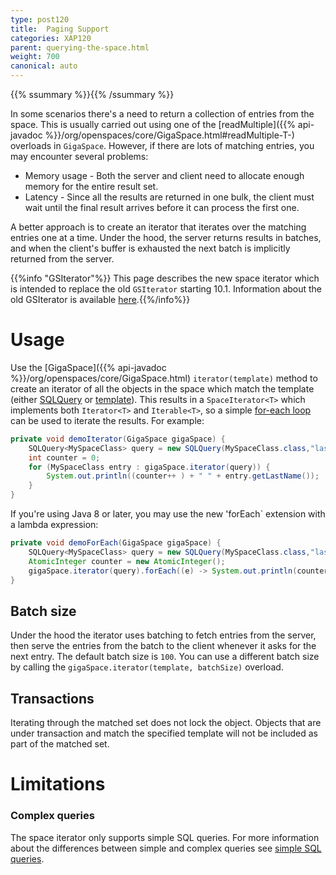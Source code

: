 ```yaml
---
type: post120
title:  Paging Support
categories: XAP120
parent: querying-the-space.html
weight: 700
canonical: auto
---
```


{{% ssummary %}}{{% /ssummary %}}

In some scenarios there's a need to return a collection of entries from the space. This is usually carried out using one of the [readMultiple]({{% api-javadoc %}}/org/openspaces/core/GigaSpace.html#readMultiple-T-) overloads in `GigaSpace`. However, if there are lots of matching entries, you may encounter several problems:

* Memory usage - Both the server and client need to allocate enough memory for the entire result set.
* Latency - Since all the results are returned in one bulk, the client must wait until the final result arrives before it can process the first one.

A better approach is to create an iterator that iterates over the matching entries one at a time. Under the hood, the server returns results in batches, and when the client's buffer is exhausted the next batch is implicitly returned from the server.

{{%info "GSIterator"%}}
This page describes the new space iterator which is intended to replace the old `GSIterator` starting 10.1. Information about the old GSIterator is available [here](./query-paging-support-old.html).{{%/info%}}

# Usage

Use the [GigaSpace]({{% api-javadoc %}}/org/openspaces/core/GigaSpace.html) `iterator(template)` method to create an iterator of all the objects in the space which match the template (either [SQLQuery](./query-sql.html) or [template](./query-template-matching.html)). This results in a `SpaceIterator<T>` which implements both `Iterator<T>` and `Iterable<T>`, so a simple [for-each loop](https://docs.oracle.com/javase/1.5.0/docs/guide/language/foreach.html) can be used to iterate the results. For example:


```java
private void demoIterator(GigaSpace gigaSpace) {
    SQLQuery<MySpaceClass> query = new SQLQuery(MySpaceClass.class,"lastName = 'Smith'");
    int counter = 0;
    for (MySpaceClass entry : gigaSpace.iterator(query)) {
        System.out.println((counter++ ) + " " + entry.getLastName());
    }
}
```

If you're using Java 8 or later, you may use the new 'forEach` extension with a lambda expression:


```java
private void demoForEach(GigaSpace gigaSpace) {
    SQLQuery<MySpaceClass> query = new SQLQuery(MySpaceClass.class,"lastName = 'Smith'");
    AtomicInteger counter = new AtomicInteger();
    gigaSpace.iterator(query).forEach((e) -> System.out.println(counter.incrementAndGet() + " " + e.getLastName()));
}
```

## Batch size

Under the hood the iterator uses batching to fetch entries from the server, then serve the entries from the batch to the client whenever it asks for the next entry. The default batch size is `100`. You can use a different batch size by calling the `gigaSpace.iterator(template, batchSize)` overload.

## Transactions

Iterating through the matched set does not lock the object. Objects that are under transaction and match the specified template will not be included as part of the matched set.

# Limitations

### Complex queries

The space iterator only supports simple SQL queries. For more information about the differences between simple and complex queries see [simple SQL queries](./query-sql.html#SimpleQueries).

